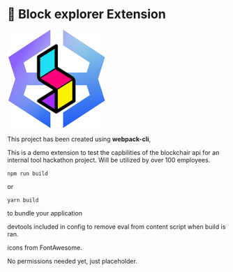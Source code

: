 # 🚀 Block explorer Extension

![Helpscout Custom Logo](https://github.com/AngelLozan/Transaction-Hash-Explorer-Extension/blob/main/dist/EXODUSblockchair.png?raw=true)

This project has been created using **webpack-cli**, 

This is a demo extension to test the capbilities of the blockchair api for an internal tool hackathon project. Will be utilized by over 100 employees. 

```
npm run build
```

or

```
yarn build
```

to bundle your application

devtools included in config to remove eval from content script when build is ran. 

icons from FontAwesome. 

No permissions needed yet, just placeholder. 